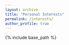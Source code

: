 ```yaml
---
layout: archive
title: "Personal Interests"
permalink: /interests/
author_profile: true
---
```


{% include base_path %}


<!--{% for post in site.interests %}
  {% include archive-single.html %}
{% endfor %}
-->
